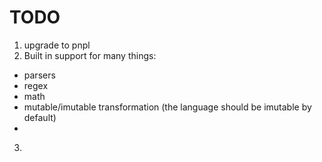 # TODO
1. upgrade to pnpl
2. Built in support for many things:
  - parsers
  - regex
  - math
  - mutable/imutable transformation (the language should be imutable by default)
  - 
3. 

